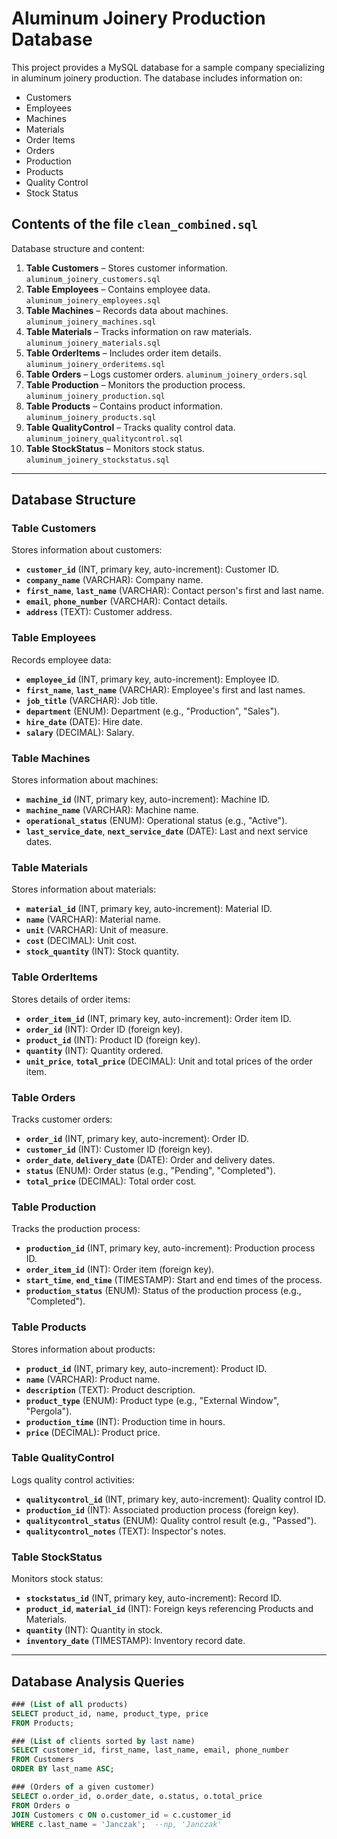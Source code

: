  # Aluminum Joinery Production Database

This project provides a MySQL database for a sample company specializing in aluminum joinery production. The database includes information on:

- Customers
- Employees
- Machines
- Materials
- Order Items
- Orders
- Production
- Products
- Quality Control
- Stock Status

## Contents of the file `clean_combined.sql`

Database structure and content:

1. **Table Customers** – Stores customer information. `aluminum_joinery_customers.sql`
2. **Table Employees** – Contains employee data. `aluminum_joinery_employees.sql`
3. **Table Machines** – Records data about machines. `aluminum_joinery_machines.sql`
4. **Table Materials** – Tracks information on raw materials. `aluminum_joinery_materials.sql`
5. **Table OrderItems** – Includes order item details. `aluminum_joinery_orderitems.sql`
6. **Table Orders** – Logs customer orders. `aluminum_joinery_orders.sql`
7. **Table Production** – Monitors the production process. `aluminum_joinery_production.sql`
8. **Table Products** – Contains product information. `aluminum_joinery_products.sql`
9. **Table QualityControl** – Tracks quality control data. `aluminum_joinery_qualitycontrol.sql`
10. **Table StockStatus** – Monitors stock status. `aluminum_joinery_stockstatus.sql`

---

## Database Structure

### Table Customers

Stores information about customers:
- **`customer_id`** (INT, primary key, auto-increment): Customer ID.
- **`company_name`** (VARCHAR): Company name.
- **`first_name`**, **`last_name`** (VARCHAR): Contact person's first and last name.
- **`email`**, **`phone_number`** (VARCHAR): Contact details.
- **`address`** (TEXT): Customer address.

### Table Employees

Records employee data:
- **`employee_id`** (INT, primary key, auto-increment): Employee ID.
- **`first_name`**, **`last_name`** (VARCHAR): Employee's first and last names.
- **`job_title`** (VARCHAR): Job title.
- **`department`** (ENUM): Department (e.g., "Production", "Sales").
- **`hire_date`** (DATE): Hire date.
- **`salary`** (DECIMAL): Salary.

### Table Machines

Stores information about machines:
- **`machine_id`** (INT, primary key, auto-increment): Machine ID.
- **`machine_name`** (VARCHAR): Machine name.
- **`operational_status`** (ENUM): Operational status (e.g., "Active").
- **`last_service_date`**, **`next_service_date`** (DATE): Last and next service dates.

### Table Materials

Stores information about materials:
- **`material_id`** (INT, primary key, auto-increment): Material ID.
- **`name`** (VARCHAR): Material name.
- **`unit`** (VARCHAR): Unit of measure.
- **`cost`** (DECIMAL): Unit cost.
- **`stock_quantity`** (INT): Stock quantity.

### Table OrderItems

Stores details of order items:
- **`order_item_id`** (INT, primary key, auto-increment): Order item ID.
- **`order_id`** (INT): Order ID (foreign key).
- **`product_id`** (INT): Product ID (foreign key).
- **`quantity`** (INT): Quantity ordered.
- **`unit_price`**, **`total_price`** (DECIMAL): Unit and total prices of the order item.

### Table Orders

Tracks customer orders:
- **`order_id`** (INT, primary key, auto-increment): Order ID.
- **`customer_id`** (INT): Customer ID (foreign key).
- **`order_date`**, **`delivery_date`** (DATE): Order and delivery dates.
- **`status`** (ENUM): Order status (e.g., "Pending", "Completed").
- **`total_price`** (DECIMAL): Total order cost.

### Table Production

Tracks the production process:
- **`production_id`** (INT, primary key, auto-increment): Production process ID.
- **`order_item_id`** (INT): Order item (foreign key).
- **`start_time`**, **`end_time`** (TIMESTAMP): Start and end times of the process.
- **`production_status`** (ENUM): Status of the production process (e.g., "Completed").

### Table Products

Stores information about products:
- **`product_id`** (INT, primary key, auto-increment): Product ID.
- **`name`** (VARCHAR): Product name.
- **`description`** (TEXT): Product description.
- **`product_type`** (ENUM): Product type (e.g., "External Window", "Pergola").
- **`production_time`** (INT): Production time in hours.
- **`price`** (DECIMAL): Product price.

### Table QualityControl

Logs quality control activities:
- **`qualitycontrol_id`** (INT, primary key, auto-increment): Quality control ID.
- **`production_id`** (INT): Associated production process (foreign key).
- **`qualitycontrol_status`** (ENUM): Quality control result (e.g., "Passed").
- **`qualitycontrol_notes`** (TEXT): Inspector's notes.

### Table StockStatus

Monitors stock status:
- **`stockstatus_id`** (INT, primary key, auto-increment): Record ID.
- **`product_id`**, **`material_id`** (INT): Foreign keys referencing Products and Materials.
- **`quantity`** (INT): Quantity in stock.
- **`inventory_date`** (TIMESTAMP): Inventory record date.

---

## Database Analysis Queries

```sql
### (List of all products)
SELECT product_id, name, product_type, price 
FROM Products;

### (List of clients sorted by last name)
SELECT customer_id, first_name, last_name, email, phone_number 
FROM Customers
ORDER BY last_name ASC;

### (Orders of a given customer)
SELECT o.order_id, o.order_date, o.status, o.total_price 
FROM Orders o
JOIN Customers c ON o.customer_id = c.customer_id
WHERE c.last_name = 'Janczak';  --np, 'Janczak'
